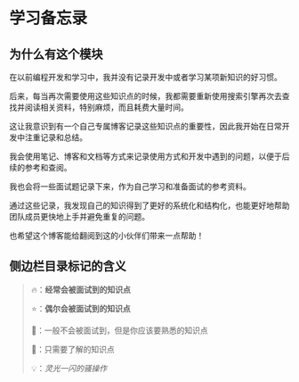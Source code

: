 # 学习备忘录

## 为什么有这个模块

在以前编程开发和学习中，我并没有记录开发中或者学习某项新知识的好习惯。

后来，每当再次需要使用这些知识点的时候，我都需要重新使用搜索引擎再次去查找并阅读相关资料，特别麻烦，而且耗费大量时间。

这让我意识到有一个自己专属博客记录这些知识点的重要性，因此我开始在日常开发中注重记录和总结。

我会使用笔记、博客和文档等方式来记录使用方式和开发中遇到的问题，以便于后续的参考和查阅。

我也会将一些面试题记录下来，作为自己学习和准备面试的参考资料。

通过这些记录，我发现自己的知识得到了更好的系统化和结构化，也能更好地帮助团队成员更快地上手并避免重复的问题。

也希望这个博客能给翻阅到这的小伙伴们带来一点帮助！

## 侧边栏目录标记的含义

> 🔥：**经常会被面试到的知识点**
> 
> ⭐：**偶尔会被面试到的知识点**
>
> 🔸：一般不会被面试到，但是你应该要熟悉的知识点
>
> 🔹：只需要了解的知识点
> 
> 💡：*灵光一闪的骚操作*

